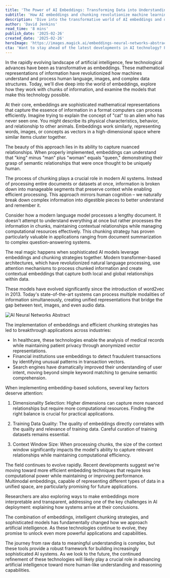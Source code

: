 ```yaml
---
title: 'The Power of AI Embeddings: Transforming Data into Understanding'
subtitle: 'How AI embeddings and chunking revolutionize machine learning'
description: 'Dive into the transformative world of AI embeddings and discover how these mathematical representations are revolutionizing machine learning. Learn how chunking strategies and sophisticated models work together to create more intelligent AI systems capable of understanding complex relationships in data.'
author: 'David Jenkins'
read_time: '8 mins'
publish_date: '2025-02-26'
created_date: '2025-02-26'
heroImage: 'https://images.magick.ai/embeddings-neural-networks-abstract.jpg'
cta: 'Want to stay ahead of the latest developments in AI technology? Follow us on LinkedIn for regular insights into cutting-edge developments in machine learning, artificial intelligence, and data science.'
---
```


In the rapidly evolving landscape of artificial intelligence, few technological advances have been as transformative as embeddings. These mathematical representations of information have revolutionized how machines understand and process human language, images, and complex data structures. Today, we'll dive deep into the world of embeddings, explore how they work with chunks of information, and examine the models that make this technology possible.

At their core, embeddings are sophisticated mathematical representations that capture the essence of information in a format computers can process efficiently. Imagine trying to explain the concept of "cat" to an alien who has never seen one. You might describe its physical characteristics, behavior, and relationship to other animals. Embeddings work similarly, representing words, images, or concepts as vectors in a high-dimensional space where similar items cluster together.

The beauty of this approach lies in its ability to capture nuanced relationships. When properly implemented, embeddings can understand that "king" minus "man" plus "woman" equals "queen," demonstrating their grasp of semantic relationships that were once thought to be uniquely human.

The process of chunking plays a crucial role in modern AI systems. Instead of processing entire documents or datasets at once, information is broken down into manageable segments that preserve context while enabling efficient processing. This approach mirrors human cognition – we naturally break down complex information into digestible pieces to better understand and remember it.

Consider how a modern language model processes a lengthy document. It doesn't attempt to understand everything at once but rather processes the information in chunks, maintaining contextual relationships while managing computational resources effectively. This chunking strategy has proven particularly valuable in applications ranging from document summarization to complex question-answering systems.

The real magic happens when sophisticated AI models leverage embeddings and chunking strategies together. Modern transformer-based architectures, which have revolutionized natural language processing, use attention mechanisms to process chunked information and create contextual embeddings that capture both local and global relationships within data.

These models have evolved significantly since the introduction of word2vec in 2013. Today's state-of-the-art systems can process multiple modalities of information simultaneously, creating unified representations that bridge the gap between text, images, and even audio data.

![AI Neural Networks Abstract](https://images.magick.ai/embeddings-neural-networks-abstract.jpg)

The implementation of embeddings and efficient chunking strategies has led to breakthrough applications across industries:

- In healthcare, these technologies enable the analysis of medical records while maintaining patient privacy through anonymized vector representations.
- Financial institutions use embeddings to detect fraudulent transactions by identifying unusual patterns in transaction vectors.
- Search engines have dramatically improved their understanding of user intent, moving beyond simple keyword matching to genuine semantic comprehension.

When implementing embedding-based solutions, several key factors deserve attention:

1. Dimensionality Selection: Higher dimensions can capture more nuanced relationships but require more computational resources. Finding the right balance is crucial for practical applications.

2. Training Data Quality: The quality of embeddings directly correlates with the quality and relevance of training data. Careful curation of training datasets remains essential.

3. Context Window Size: When processing chunks, the size of the context window significantly impacts the model's ability to capture relevant relationships while maintaining computational efficiency.

The field continues to evolve rapidly. Recent developments suggest we're moving toward more efficient embedding techniques that require less computational power while maintaining or improving performance. Multimodal embeddings, capable of representing different types of data in a unified space, are particularly promising for future applications.

Researchers are also exploring ways to make embeddings more interpretable and transparent, addressing one of the key challenges in AI deployment: explaining how systems arrive at their conclusions.

The combination of embeddings, intelligent chunking strategies, and sophisticated models has fundamentally changed how we approach artificial intelligence. As these technologies continue to evolve, they promise to unlock even more powerful applications and capabilities.

The journey from raw data to meaningful understanding is complex, but these tools provide a robust framework for building increasingly sophisticated AI systems. As we look to the future, the continued refinement of these technologies will likely play a crucial role in advancing artificial intelligence toward more human-like understanding and reasoning capabilities.